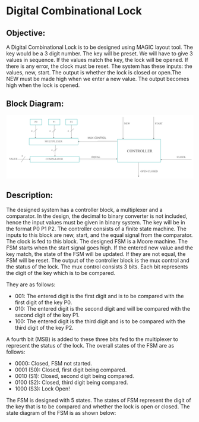 # Digital Combinational Lock #
 ## Objective: ##
A Digital Combinational Lock is to be designed using MAGIC layout tool. The key would be a 3 digit number. The key will be preset. We will have to give 3 values in sequence. If the values match the key, the lock will be opened. If there is any error, the clock must be reset. The system has these inputs: the values, new, start. The output is whether the lock is closed or open.The NEW must be made high when we enter a new value. The output becomes high when the lock is opened.
## Block Diagram: ##
![Block Diagram](https://github.com/SameerSDurgoji/VLSIdesign/blob/main/Block%20diagram.jpg)
## Description: ##
The designed system has a controller block, a multiplexer and a comparator. In the design, the decimal to binary converter is not included, hence the input values must be given in binary system. The key will be in the format P0 P1 P2. The controller consists of a finite state machine. The inputs to this block are new, start, and the equal signal from the comparator. The clock is fed to this block. The designed FSM is a Moore machine. The FSM starts when the start signal goes high. If the entered new value and the key match, the state of the FSM will be updated. If they are not equal, the FSM will be reset. The output of the controller block is the mux control and the status of the lock. The mux control consists 3 bits. Each bit represents the digit of the key which is to be compared. 

They are as follows: 
* 001: The entered digit is the first digit and is to be compared with the first digit of the key P0. 
* 010: The entered digit is the second digit and will be compared with the second digit of the key P1. 
* 100: The entered digit is the third digit and is to be compared with the third digit of the key P2.

A fourth bit (MSB) is added to these three bits fed to the multiplexer to represent the status of the lock. The overall states of the FSM are as follows: 
* 0000: Closed, FSM not started. 
* 0001 (S0): Closed, first digit being compared. 
* 0010 (S1): Closed, second digit being compared. 
* 0100 (S2): Closed, third digit being compared. 
* 1000 (S3): Lock Open! 

The FSM is designed with 5 states. The states of FSM represent the digit of the key that is to be compared and whether the lock is open or closed. The state diagram of the FSM is as shown below:
